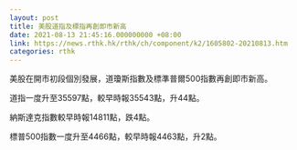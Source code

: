 ```yaml
---
layout: post
title: 美股道指及標指再創即市新高
date: 2021-08-13 21:45:16.000000000 +08:00
link: https://news.rthk.hk/rthk/ch/component/k2/1605802-20210813.htm
categories: rthk
---
```


美股在開市初段個別發展，道瓊斯指數及標準普爾500指數再創即市新高。

道指一度升至35597點，較早時報35543點，升44點。

納斯達克指數較早時報14811點，跌4點。

標普500指數一度升至4466點，較早時報4463點，升2點。
